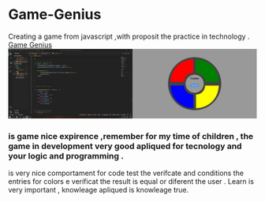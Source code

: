 # Game-Genius
Creating a game from javascript ,with proposit the practice in technology .
[Game Genius](https://elves-waq.github.io/Game-Genius/)
![The game!](/src/img/project.jpeg "Game interface")
### is game  nice expirence ,remember for my time of children , the game in development very good apliqued for tecnology and your logic and  programming .
is very nice comportament for code  test the verifcate and conditions the entries for colors e verificat the result is equal or diferent the user .
 Learn is very important , knowleage apliqued is knowleage true. 
